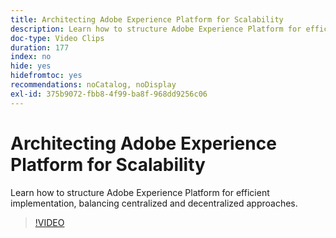 ```yaml
---
title: Architecting Adobe Experience Platform for Scalability
description: Learn how to structure Adobe Experience Platform for efficient implementation, balancing centralized and decentralized approaches.
doc-type: Video Clips
duration: 177
index: no
hide: yes
hidefromtoc: yes
recommendations: noCatalog, noDisplay
exl-id: 375b9072-fbb8-4f99-ba8f-968dd9256c06
---
```

# Architecting Adobe Experience Platform for Scalability

Learn how to structure Adobe Experience Platform for efficient implementation, balancing centralized and decentralized approaches.

<!-- 62_S601_3442532_176_architecting-adobe-experience-platform-for-scalability -->
>[!VIDEO](https://video.tv.adobe.com/v/3458321/?learn=on&enablevpops=true)
